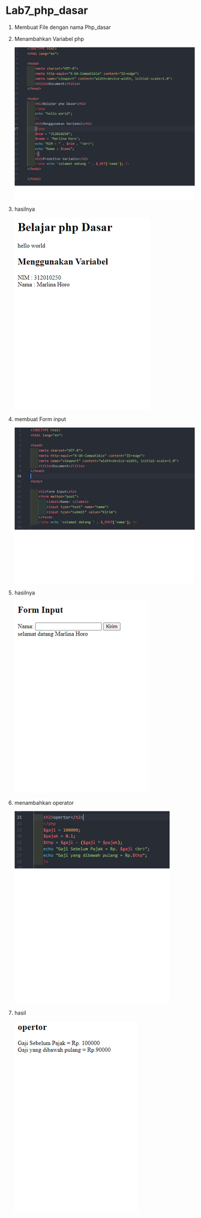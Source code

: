 # Lab7_php_dasar


1. Membuat File dengan nama Php_dasar
2. Menambahkan Variabel php




	![png](gambar/1.png)


3. hasilnya

	![png](gambar/1.1.png)

4. membuat Form input 



	![png](gambar/2.png)


5. hasilnya


	![png](gambar/2.1.png)

6. menambahkan operator



	![png](gambar/6.png)
	





7. hasil



	![png](gambar/6.1.png)



